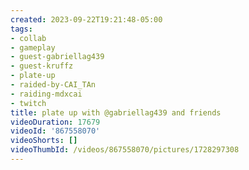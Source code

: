 ```yaml
---
created: 2023-09-22T19:21:48-05:00
tags:
- collab
- gameplay
- guest-gabriellag439
- guest-kruffz
- plate-up
- raided-by-CAI_TAn
- raiding-mdxcai
- twitch
title: plate up with @gabriellag439 and friends
videoDuration: 17679
videoId: '867558070'
videoShorts: []
videoThumbId: /videos/867558070/pictures/1728297308
---
```

